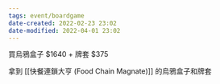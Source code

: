 ```yaml
---
tags: event/boardgame
date-created: 2022-02-23 23:02
date-modified: 2022-04-01 23:02
---
```


買烏鴉盒子 $1640 + 牌套 $375

拿到 [[快餐連鎖大亨 (Food Chain Magnate)]] 的烏鴉盒子和牌套


